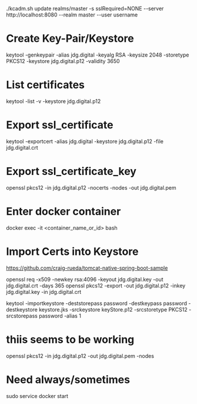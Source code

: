 ./kcadm.sh update realms/master -s sslRequired=NONE --server http://localhost:8080 --realm master --user username

# Create Key-Pair/Keystore
keytool -genkeypair -alias jdg.digital -keyalg RSA -keysize 2048 -storetype PKCS12 -keystore jdg.digital.p12 -validity 3650

# List certificates
keytool -list -v -keystore jdg.digital.p12

# Export ssl_certificate
keytool -exportcert -alias jdg.digital -keystore jdg.digital.p12 -file jdg.digital.crt

# Export ssl_certificate_key
openssl pkcs12 -in jdg.digital.p12 -nocerts -nodes -out jdg.digital.pem

# Enter docker container
docker exec -it <container_name_or_id> bash

# Import Certs into Keystore
https://github.com/craig-rueda/tomcat-native-spring-boot-sample

openssl req -x509 -newkey rsa:4096 -keyout jdg.digital.key -out jdg.digital.crt -days 365
openssl pkcs12 -export -out jdg.digital.p12 -inkey jdg.digital.key -in jdg.digital.crt

keytool -importkeystore -deststorepass password -destkeypass password -destkeystore keystore.jks -srckeystore keyStore.p12 -srcstoretype PKCS12 -srcstorepass password -alias 1

# thiis seems to be working
openssl pkcs12 -in jdg.digital.p12 -out jdg.digital.pem -nodes


# Need always/sometimes
sudo service docker start